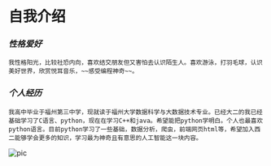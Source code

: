 # 自我介绍  
### ***性格爱好***  
    我性格阳光，比较社恐内向，喜欢结交朋友但又害怕去认识陌生人。喜欢游泳，打羽毛球，认识美好世界，欣赏悦耳音乐，~~感受编程神奇~~。  
### ***个人经历***
    我高中毕业于福州第三中学，现就读于福州大学数据科学与大数据技术专业。已经大二的我已经基础学习了C语言、python，现在在学习C++和java。希望能把python学明白。个人也最喜欢python语言。目前python学习了一些基础，数据分析，爬虫，前端网页html等，希望加入西二能够学会更多的知识，学习最为神奇且有意思的人工智能这一块内容。
![pic](https://image.baidu.com/search/detail?ct=503316480&z=0&ipn=d&word=%E7%8B%97%E5%A4%B4%E5%9B%BE%E7%89%87&hs=0&pn=3&spn=0&di=7264239678495129601&pi=0&rn=1&tn=baiduimagedetail&is=0%2C0&ie=utf-8&oe=utf-8&cl=2&lm=-1&cs=4110942709%2C2032460932&os=427299283%2C1557142942&simid=4110942709%2C2032460932&adpicid=0&lpn=0&ln=30&fr=ala&fm=&sme=&cg=&bdtype=0&oriquery=%E7%8B%97%E5%A4%B4%E5%9B%BE%E7%89%87&objurl=https%3A%2F%2Fimg.youren5.com%2Fimg2021%2F2%2F21%2F14%2F2021022132926724.jpg&fromurl=ippr_z2C%24qAzdH3FAzdH3Fooo_z%26e3By576jgc_z%26e3Bv54AzdH3Ff5upAzdH3Fldnaam_z%26e3Bip4s&gsm=&islist=&querylist=&dyTabStr=MTEsMCwzLDIsMSw2LDQsNSw3LDgsOQ%3D%3D)
